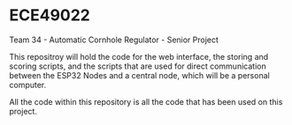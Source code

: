 # ECE49022
Team 34 - Automatic Cornhole Regulator - Senior Project

This repositroy will hold the code for the web interface, the storing and scoring scripts, and the scripts that are used for direct communication between the ESP32 Nodes and a central node, which will be a personal computer. 

All the code within this repository is all the code that has been used on this project.
